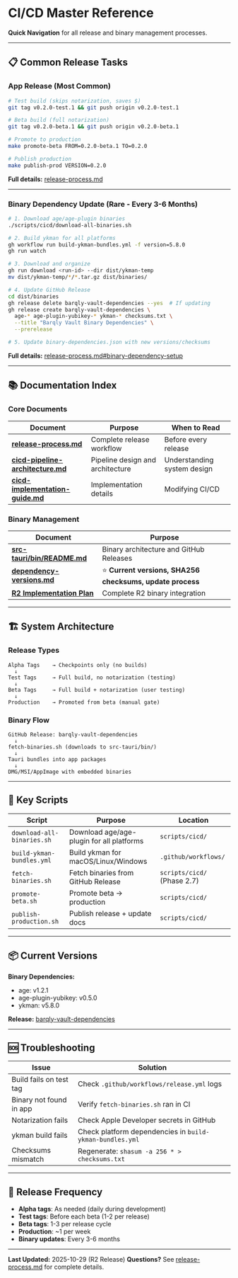 # CI/CD Master Reference

**Quick Navigation** for all release and binary management processes.

---

## 📋 Common Release Tasks

### App Release (Most Common)

```bash
# Test build (skips notarization, saves $)
git tag v0.2.0-test.1 && git push origin v0.2.0-test.1

# Beta build (full notarization)
git tag v0.2.0-beta.1 && git push origin v0.2.0-beta.1

# Promote to production
make promote-beta FROM=0.2.0-beta.1 TO=0.2.0

# Publish production
make publish-prod VERSION=0.2.0
```

**Full details:** [release-process.md](./release-process.md)

---

### Binary Dependency Update (Rare - Every 3-6 Months)

```bash
# 1. Download age/age-plugin binaries
./scripts/cicd/download-all-binaries.sh

# 2. Build ykman for all platforms
gh workflow run build-ykman-bundles.yml -f version=5.8.0
gh run watch

# 3. Download and organize
gh run download <run-id> --dir dist/ykman-temp
mv dist/ykman-temp/*/*.tar.gz dist/binaries/

# 4. Update GitHub Release
cd dist/binaries
gh release delete barqly-vault-dependencies --yes  # If updating
gh release create barqly-vault-dependencies \
  age-* age-plugin-yubikey-* ykman-* checksums.txt \
  --title "Barqly Vault Binary Dependencies" \
  --prerelease

# 5. Update binary-dependencies.json with new versions/checksums
```

**Full details:** [release-process.md#binary-dependency-setup](./release-process.md#binary-dependency-setup-one-time-per-version-update)

---

## 📚 Documentation Index

### Core Documents

| Document | Purpose | When to Read |
|----------|---------|--------------|
| **[release-process.md](./release-process.md)** | Complete release workflow | Before every release |
| **[cicd-pipeline-architecture.md](./cicd-pipeline-architecture.md)** | Pipeline design and architecture | Understanding system design |
| **[cicd-implementation-guide.md](./cicd-implementation-guide.md)** | Implementation details | Modifying CI/CD |

### Binary Management

| Document | Purpose |
|----------|---------|
| **[src-tauri/bin/README.md](../../../src-tauri/bin/README.md)** | Binary architecture and GitHub Releases |
| **[dependency-versions.md](../dependency-versions.md)** | ⭐ **Current versions, SHA256 checksums, update process** |
| **[R2 Implementation Plan](../../engineering/R2/r2-binary-dependency-integration-plan.md)** | Complete R2 binary integration |

---

## 🏗️ System Architecture

### Release Types

```
Alpha Tags    → Checkpoints only (no builds)
  ↓
Test Tags     → Full build, no notarization (testing)
  ↓
Beta Tags     → Full build + notarization (user testing)
  ↓
Production    → Promoted from beta (manual gate)
```

### Binary Flow

```
GitHub Release: barqly-vault-dependencies
  ↓
fetch-binaries.sh (downloads to src-tauri/bin/)
  ↓
Tauri bundles into app packages
  ↓
DMG/MSI/AppImage with embedded binaries
```

---

## 🔧 Key Scripts

| Script | Purpose | Location |
|--------|---------|----------|
| `download-all-binaries.sh` | Download age/age-plugin for all platforms | `scripts/cicd/` |
| `build-ykman-bundles.yml` | Build ykman for macOS/Linux/Windows | `.github/workflows/` |
| `fetch-binaries.sh` | Fetch binaries from GitHub Release | `scripts/cicd/` (Phase 2.7) |
| `promote-beta.sh` | Promote beta → production | `scripts/cicd/` |
| `publish-production.sh` | Publish release + update docs | `scripts/cicd/` |

---

## 📦 Current Versions

**Binary Dependencies:**
- age: v1.2.1
- age-plugin-yubikey: v0.5.0
- ykman: v5.8.0

**Release:** [barqly-vault-dependencies](https://github.com/Barqly/barqly-vault/releases/tag/barqly-vault-dependencies)

---

## 🆘 Troubleshooting

| Issue | Solution |
|-------|----------|
| Build fails on test tag | Check `.github/workflows/release.yml` logs |
| Binary not found in app | Verify `fetch-binaries.sh` ran in CI |
| Notarization fails | Check Apple Developer secrets in GitHub |
| ykman build fails | Check platform dependencies in `build-ykman-bundles.yml` |
| Checksums mismatch | Regenerate: `shasum -a 256 * > checksums.txt` |

---

## 📝 Release Frequency

- **Alpha tags**: As needed (daily during development)
- **Test tags**: Before each beta (1-2 per release)
- **Beta tags**: 1-3 per release cycle
- **Production**: ~1 per week
- **Binary updates**: Every 3-6 months

---

**Last Updated:** 2025-10-29 (R2 Release)
**Questions?** See [release-process.md](./release-process.md) for complete details.

